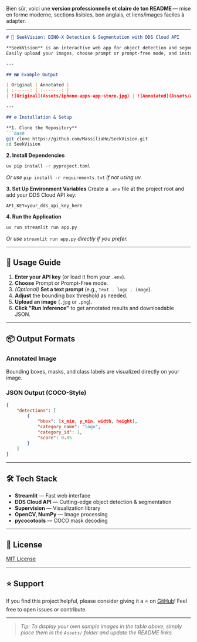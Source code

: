 Bien sûr, voici une **version professionnelle et claire de ton README** — mise en forme moderne, sections lisibles, bon anglais, et liens/images faciles à adapter.

---

````markdown
# 🚀 SeekVision: DINO-X Detection & Segmentation with DDS Cloud API

**SeekVision** is an interactive web app for object detection and segmentation using the latest **DDS Cloud API** and **DINO-X** models.  
Easily upload your images, choose prompt or prompt-free mode, and instantly visualize results with bounding boxes, segmentation masks, and class labels.

---

## 🖼️ Example Output

| Original | Annotated |
| :------: | :-------: |
| ![Original](Assets/iphone-apps-app-store.jpg) | ![Annotated](Assets/annotated_image.png) |

---

## ⚙️ Installation & Setup

**1. Clone the Repository**
```bash
git clone https://github.com/MassiliaHe/SeekVision.git
cd SeekVision
````

**2. Install Dependencies**

```bash
uv pip install -r pyproject.toml
```

*Or use* `pip install -r requirements.txt` *if not using uv.*

**3. Set Up Environment Variables**
Create a `.env` file at the project root and add your DDS Cloud API key:

```env
API_KEY=your_dds_api_key_here
```

**4. Run the Application**

```bash
uv run streamlit run app.py
```

*Or use* `streamlit run app.py` *directly if you prefer.*

---

## 🚦 Usage Guide

1. **Enter your API key** (or load it from your `.env`).
2. **Choose** Prompt or Prompt-Free mode.
3. *(Optional)* **Set a text prompt** (e.g., `Text . logo . image`).
4. **Adjust** the bounding box threshold as needed.
5. **Upload an image** (`.jpg` or `.png`).
6. **Click "Run Inference"** to get annotated results and downloadable JSON.

---

## 📦 Output Formats

### Annotated Image

Bounding boxes, masks, and class labels are visualized directly on your image.

### JSON Output (COCO-Style)

```json
{
    "detections": [
        {
            "bbox": [x_min, y_min, width, height],
            "category_name": "logo",
            "category_id": 1,
            "score": 0.85
        }
    ]
}
```

---

## 🛠 Tech Stack

* **Streamlit** — Fast web interface
* **DDS Cloud API** — Cutting-edge object detection & segmentation
* **Supervision** — Visualization library
* **OpenCV, NumPy** — Image processing
* **pycocotools** — COCO mask decoding

---

## 📄 License

[MIT License](LICENSE)

---

## ⭐️ Support

If you find this project helpful, please consider giving it a ⭐️ on [GitHub](https://github.com/MassiliaHe/SeekVision)!
Feel free to open issues or contribute.

---

> *Tip: To display your own sample images in the table above, simply place them in the `Assets/` folder and update the README links.*

```
